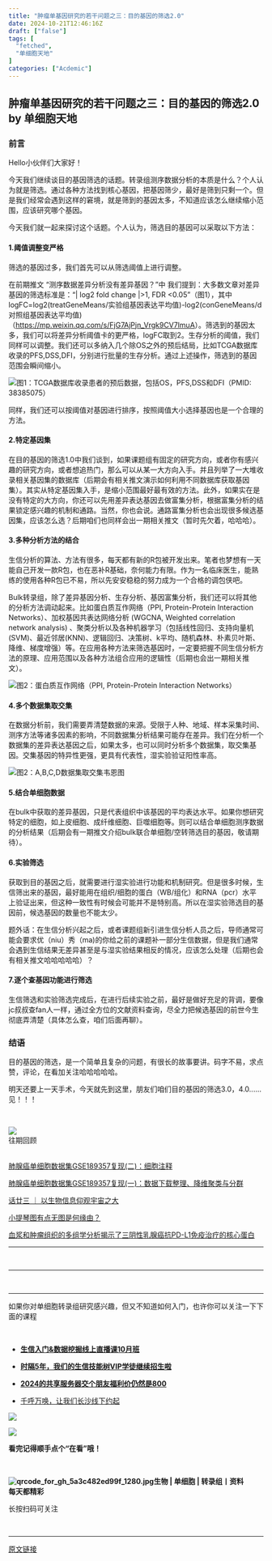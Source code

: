 ```yaml
---
title: "肿瘤单基因研究的若干问题之三：目的基因的筛选2.0"
date: 2024-10-21T12:46:16Z
draft: ["false"]
tags: [
  "fetched",
  "单细胞天地"
]
categories: ["Acdemic"]
---
```

肿瘤单基因研究的若干问题之三：目的基因的筛选2.0 by 单细胞天地
------
<div><section data-tool="mdnice编辑器" data-website="https://www.mdnice.com"><section><mp-common-profile data-pluginname="mpprofile" data-id="MzkzMjY4NDc5OQ==" data-headimg="http://mmbiz.qpic.cn/sz_mmbiz_png/icChUoP0cEfWlsicwfD6TDoB0D4adYdoI5rpekOgL0YjwwCicTJRWPP1Rr3DI9ZwcBZpyVUct0K8nNE5HVwzryrFg/0?wx_fmt=png" data-nickname="Investigator进修录" data-alias="" data-signature="医学科研笔记，分享生信/临床数据挖掘及分析技巧，R语言入门及绘图，解读生信/临床/基础医学文献" data-from="0" data-is_biz_ban="0"></mp-common-profile></section><h3 data-tool="mdnice编辑器"><span></span><span>前言</span><span></span></h3><p data-tool="mdnice编辑器">Hello小伙伴们大家好！</p><p data-tool="mdnice编辑器">今天我们继续谈目的基因筛选的话题。转录组测序数据分析的本质是什么？个人认为就是筛选。通过各种方法找到核心基因，把基因筛少，最好是筛到只剩一个。但是我们经常会遇到这样的窘境，就是筛到的基因太多，不知道应该怎么继续缩小范围，应该研究哪个基因。</p><p data-tool="mdnice编辑器">今天我们就一起来探讨这个话题。个人认为，筛选目的基因可以采取以下方法：</p><h4 data-tool="mdnice编辑器"><span></span><span>1.阈值调整变严格</span><span></span></h4><p data-tool="mdnice编辑器">筛选的基因过多，我们首先可以从筛选阈值上进行调整。</p><p data-tool="mdnice编辑器">在前期推文 “测序数据差异分析没有差异基因？”中 我们提到：大多数文章对差异基因的筛选标准是：“| log2 fold change |&gt;1, FDR &lt;0.05”（图1），其中logFC=log2(treatGeneMeans/实验组基因表达平均值)-log2(conGeneMeans/d对照组基因表达平均值)（<a href="https://mp.weixin.qq.com/s?__biz=MzkzMjY4NDc5OQ==&amp;mid=2247483831&amp;idx=1&amp;sn=497a5ac0ebe4a972a937026f1609425a&amp;scene=21#wechat_redirect" data-linktype="2">https://mp.weixin.qq.com/s/FjG7AjPjn_Vrgk9CV7lmuA</a>）。筛选到的基因太多，我们可以将差异分析阈值卡的更严格，logFC取到2。生存分析的阈值，我们同样可以调整。我们还可以多纳入几个除OS之外的预后结局，比如TCGA数据库收录的PFS,DSS,DFI，分别进行批量的生存分析。通过上述操作，筛选到的基因范围会瞬间缩小。</p><p data-tool="mdnice编辑器"><img data-imgfileid="100000367" data-ratio="0.43232044198895025" data-src="https://mmbiz.qpic.cn/sz_mmbiz_png/icChUoP0cEfVdgyd60rkElO1GIeWg7Fpqc8iax1SFibkgjGDpib3LUqnmTFqXF0DqSJWy4VUNAcvS0Athy6rV0j3cw/640?wx_fmt=png&amp;from=appmsg" data-type="png" data-w="724" src="https://mmbiz.qpic.cn/sz_mmbiz_png/icChUoP0cEfVdgyd60rkElO1GIeWg7Fpqc8iax1SFibkgjGDpib3LUqnmTFqXF0DqSJWy4VUNAcvS0Athy6rV0j3cw/640?wx_fmt=png&amp;from=appmsg">图1：TCGA数据库收录患者的预后数据，包括OS，PFS,DSS和DFI（PMID: 38385075）</p><p data-tool="mdnice编辑器">同样，我们还可以按阈值对基因进行排序，按照阈值大小选择基因也是一个合理的方法。</p><h4 data-tool="mdnice编辑器"><span></span><span>2.特定基因集</span><span></span></h4><p data-tool="mdnice编辑器">在目的基因的筛选1.0中我们谈到，如果课题组有固定的研究方向，或者你有感兴趣的研究方向，或者想追热门，那么可以从某一大方向入手。并且列举了一大堆收录相关基因集的数据库（后期会有相关推文演示如何利用不同数据库获取基因集）。其实从特定基因集入手，是缩小范围最好最有效的方法。此外，如果实在是没有特定的大方向，你还可以先用差异表达基因去做富集分析，根据富集分析的结果锁定感兴趣的机制和通路。当然，你也会说。通路富集分析也会出现很多候选基因集，应该怎么选？后期咱们也同样会出一期相关推文（暂时先欠着，哈哈哈）。</p><h4 data-tool="mdnice编辑器"><span></span><span>3.多种分析方法的结合</span><span></span></h4><p data-tool="mdnice编辑器">生信分析的算法、方法有很多，每天都有新的R包被开发出来。笔者也梦想有一天能自己开发一款R包，也在恶补R基础，奈何能力有限。作为一名临床医生，能熟练的使用各种R包已不易，所以先安安稳稳的努力成为一个合格的调包侠吧。</p><p data-tool="mdnice编辑器">Bulk转录组，除了差异基因分析、生存分析、基因富集分析，我们还可以将其他的分析方法调动起来。比如蛋白质互作网络（PPI, Protein-Protein Interaction Networks）、加权基因共表达网络分析 (WGCNA, Weighted correlation network analysis) 、聚类分析以及各种机器学习（包括线性回归、支持向量机(SVM)、最近邻居(KNN)、逻辑回归、决策树、k平均、随机森林、朴素贝叶斯、降维、梯度增强）等。在应用各种方法来筛选基因时，一定要把握不同生信分析方法的原理、应用范围以及各种方法组合应用的逻辑性（后期也会出一期相关推文）。</p><p data-tool="mdnice编辑器"><img data-imgfileid="100000368" data-ratio="1.0435185185185185" data-src="https://mmbiz.qpic.cn/sz_mmbiz_jpg/icChUoP0cEfVdgyd60rkElO1GIeWg7Fpq8XPGBCN1uLictvq4omPaSdiawqXfZ2XDFuLRglHRw73zoNzueKTibMHhw/640?wx_fmt=jpeg&amp;from=appmsg" data-type="jpeg" data-w="1080" src="https://mmbiz.qpic.cn/sz_mmbiz_jpg/icChUoP0cEfVdgyd60rkElO1GIeWg7Fpq8XPGBCN1uLictvq4omPaSdiawqXfZ2XDFuLRglHRw73zoNzueKTibMHhw/640?wx_fmt=jpeg&amp;from=appmsg">图2：蛋白质互作网络（PPI, Protein-Protein Interaction Networks）</p><h4 data-tool="mdnice编辑器"><span></span><span>4.多个数据集取交集</span><span></span></h4><p data-tool="mdnice编辑器">在数据分析前，我们需要弄清楚数据的来源。受限于人种、地域、样本采集时间、测序方法等诸多因素的影响，不同数据集分析结果可能存在差异。我们在分析一个数据集的差异表达基因之后，如果太多，也可以同时分析多个数据集，取交集基因。交集基因的特异性更强，更具有代表性，湿实验验证阳性率高。</p><p data-tool="mdnice编辑器"><img data-imgfileid="100000366" data-ratio="0.8440514469453376" data-src="https://mmbiz.qpic.cn/sz_mmbiz_png/icChUoP0cEfVdgyd60rkElO1GIeWg7FpqbQUAWJOuxvHyCCbK9E5xvaM4PLibFCiabBqAb3mn7PjW4ufhMDVGkuww/640?wx_fmt=png&amp;from=appmsg" data-type="png" data-w="622" src="https://mmbiz.qpic.cn/sz_mmbiz_png/icChUoP0cEfVdgyd60rkElO1GIeWg7FpqbQUAWJOuxvHyCCbK9E5xvaM4PLibFCiabBqAb3mn7PjW4ufhMDVGkuww/640?wx_fmt=png&amp;from=appmsg">图2：A,B,C,D数据集取交集韦恩图</p><h4 data-tool="mdnice编辑器"><span></span><span>5.结合单细胞数据</span><span></span></h4><p data-tool="mdnice编辑器">在bulk中获取的差异基因，只是代表组织中该基因的平均表达水平。如果你想研究特定的细胞，如上皮细胞、成纤维细胞、巨噬细胞等。则可以结合单细胞测序数据的分析结果（后期会有一期推文介绍bulk联合单细胞/空转筛选目的基因，敬请期待）。</p><h4 data-tool="mdnice编辑器"><span></span><span>6.实验筛选</span><span></span></h4><p data-tool="mdnice编辑器">获取到目的基因之后，就需要进行湿实验进行功能和机制研究。但是很多时候，生信筛出来的基因，最好能用在组织/细胞的蛋白（WB/组化）和RNA（pcr）水平上验证出来，但这种一致性有时候会可能并不是特别高。所以在湿实验筛选目的基因前，候选基因的数量也不能太少。</p><p data-tool="mdnice编辑器">题外话：在生信分析兴起之后，或者课题组新引进生信分析人员之后，导师通常可能会要求优（niu）秀（ma)的你给之前的课题补一部分生信数据，但是我们通常会遇到生信结果无差异甚至是与湿实验结果相反的情况，应该怎么处理（后期也会有相关推文哈哈哈哈哈）？</p><h4 data-tool="mdnice编辑器"><span></span><span>7.逐个查基因功能进行筛选</span><span></span></h4><p data-tool="mdnice编辑器">生信筛选和实验筛选完成后，在进行后续实验之前，最好是做好充足的背调，要像jc叔叔查fan人一样，通过全方位的文献资料查询，尽全力把候选基因的前世今生彻底弄清楚（具体怎么查，咱们后面再聊）。</p><h3 data-tool="mdnice编辑器"><span></span><span>结语</span><span></span></h3><p data-tool="mdnice编辑器">目的基因的筛选，是一个简单且复杂的问题，有很长的故事要讲。码字不易，求点赞，评论，在看加关注哈哈哈哈哈。</p><p data-tool="mdnice编辑器">明天还要上一天手术，今天就先到这里，朋友们咱们目的基因的筛选3.0，4.0......见！！！</p></section><section><p><br></p><section data-style-type="5" data-tools="新媒体排版" data-id="2440476"><section><section><section><section><img data-imgfileid="100042312" data-ratio="0.9495798319327731" data-src="https://mmbiz.qpic.cn/mmbiz_gif/09gp6SvPE04j3m2v7Hr889icHUyibTOHs8YuUibicl7ibRD0ZwG5pDTjBluRreZvuib1o3BibvLkicYhnA4YW7dQsjn0cA/640?wx_fmt=gif" data-type="gif" data-w="119" data-width="100%" src="https://mmbiz.qpic.cn/mmbiz_gif/09gp6SvPE04j3m2v7Hr889icHUyibTOHs8YuUibicl7ibRD0ZwG5pDTjBluRreZvuib1o3BibvLkicYhnA4YW7dQsjn0cA/640?wx_fmt=gif"></section><section data-brushtype="text">往期回顾</section><section><br></section></section></section></section><section><section data-autoskip="1"><p><a target="_blank" href="http://mp.weixin.qq.com/s?__biz=MzI1Njk4ODE0MQ==&amp;mid=2247525895&amp;idx=1&amp;sn=c29a7c8101bdb2de650ee5c5503c517c&amp;chksm=ea1c6085dd6be993d5e34d5ae4aa88090d4060719ca899641299e13eb3f2c41c2542d23e752e&amp;scene=21#wechat_redirect" textvalue="肺腺癌单细胞数据集GSE189357复现(二)：细胞注释" linktype="text" imgurl="" imgdata="null" data-itemshowtype="0" tab="innerlink" data-linktype="2"><span>肺腺癌单细胞数据集GSE189357复现(二)：细胞注释</span></a><br></p><p><a target="_blank" href="http://mp.weixin.qq.com/s?__biz=MzI1Njk4ODE0MQ==&amp;mid=2247525652&amp;idx=1&amp;sn=dfb8088be3ff41de0359c1ba6617da0a&amp;chksm=ea1c6396dd6bea80f57303268481ac969f59ff9469574620958f4255d693eb6bf7cff0525189&amp;scene=21#wechat_redirect" textvalue="肺腺癌单细胞数据集GSE189357复现(一)：数据下载整理、降维聚类与分群" linktype="text" imgurl="" imgdata="null" data-itemshowtype="0" tab="innerlink" data-linktype="2"><span>肺腺癌单细胞数据集GSE189357复现(一)：数据下载整理、降维聚类与分群</span></a><br></p><p><a target="_blank" href="http://mp.weixin.qq.com/s?__biz=MzI1Njk4ODE0MQ==&amp;mid=2247525831&amp;idx=1&amp;sn=61909b293430248362c6b84856e55795&amp;chksm=ea1c6345dd6bea5323be157ca69415f92e77f55f3ef3c9c66015c6714784812bcf9ecc595558&amp;scene=21#wechat_redirect" textvalue="话廿三 ｜ 以生物信息仰观宇宙之大" linktype="text" imgurl="" imgdata="null" data-itemshowtype="0" tab="innerlink" data-linktype="2"><span>话廿三 ｜ 以生物信息仰观宇宙之大</span></a><br></p><p><a target="_blank" href="http://mp.weixin.qq.com/s?__biz=MzI1Njk4ODE0MQ==&amp;mid=2247525822&amp;idx=1&amp;sn=068688d80fb550178a19a9e4ad1e3f0a&amp;chksm=ea1c633cdd6bea2a455333560b0f006695cb51aa344d6fd3b69d1ef0b5eacb14ffa9c2b8e43b&amp;scene=21#wechat_redirect" textvalue="小提琴图有点无图是何缘由？" linktype="text" imgurl="" imgdata="null" data-itemshowtype="0" tab="innerlink" data-linktype="2"><span>小提琴图有点无图是何缘由？</span></a><br></p><p><a target="_blank" href="http://mp.weixin.qq.com/s?__biz=MzI1Njk4ODE0MQ==&amp;mid=2247525819&amp;idx=1&amp;sn=d765d1a96fb34a7419f60a1ffa1b682c&amp;chksm=ea1c6339dd6bea2fc450614f1a29572662aa9b87fef782d65072bbad5b3c8b1660f409e6614d&amp;scene=21#wechat_redirect" textvalue="血浆和肿瘤组织的多组学分析揭示了三阴性乳腺癌抗PD-L1免疫治疗的核心蛋白" linktype="text" imgurl="" imgdata="null" data-itemshowtype="0" tab="innerlink" data-linktype="2"><span>血浆和肿瘤组织的多组学分析揭示了三阴性乳腺癌抗PD-L1免疫治疗的核心蛋白</span></a><br></p></section></section><hr><p><br></p></section><section data-style-type="5" data-tools="新媒体排版" data-id="2440475"><hr><p><br></p><hr><section><p>如果你对单细胞转录组研究感兴趣，但又不知道如何入门，也许你可以关注一下下面的课程<span></span></p><p><br></p><ul><li><p><a target="_blank" href="http://mp.weixin.qq.com/s?__biz=MzI1Njk4ODE0MQ==&amp;mid=2247525508&amp;idx=2&amp;sn=77bfcda1b845598acebb5ae95c49a064&amp;chksm=ea1c6206dd6beb103a3cf043904c8f4870ae3724e386024e1245c29b0b6afb0305b558088cad&amp;scene=21#wechat_redirect" textvalue="生信入门&amp;数据挖掘线上直播课10月班" linktype="text" imgurl="" imgdata="null" data-itemshowtype="11" tab="innerlink" data-linktype="2" hasload="1"><strong>生信入门&amp;数据挖掘线上直播课10月班</strong></a><br></p></li><li><p><a target="_blank" href="http://mp.weixin.qq.com/s?__biz=MzAxMDkxODM1Ng==&amp;mid=2247524148&amp;idx=1&amp;sn=7806da6feb41a36493c519c1cfc1d3ac&amp;chksm=9b4bdf8fac3c569960369602f1ef26639cb366b250f233b2297d1f059471c0458335bfc0b829&amp;scene=21#wechat_redirect" textvalue="时隔5年，我们的生信技能树VIP学徒继续招生啦" linktype="text" imgurl="" imgdata="null" data-itemshowtype="0" tab="innerlink" data-linktype="2" hasload="1"><strong>时隔5年，我们的生信技能树VIP学徒继续招生啦</strong></a><br></p></li><li><p><a target="_blank" href="http://mp.weixin.qq.com/s?__biz=MzI1Njk4ODE0MQ==&amp;mid=2247520120&amp;idx=1&amp;sn=ad91a187458eb591129d3d366bfccf71&amp;chksm=ea1c89fadd6b00ec227d9588dadf672e1eb88d0449d500602d61f155023ee5721facdc9a5b57&amp;scene=21#wechat_redirect" textvalue="2024的共享服务器交个朋友福利价仍然是800" linktype="text" imgurl="" imgdata="null" data-itemshowtype="11" tab="innerlink" data-linktype="2" hasload="1"><strong>2024的共享服务器交个朋友福利价仍然是800</strong></a></p></li><li><p><a target="_blank" href="http://mp.weixin.qq.com/s?__biz=MzAxMDkxODM1Ng==&amp;mid=2247534419&amp;idx=1&amp;sn=45f3aa273b6d617e0ea4c543e8c59a7c&amp;chksm=9b4b07e8ac3c8efe736ab0f923d796d06e1e6413eeff4bf60713a1c986fb6d50279bef0b12fa&amp;scene=21#wechat_redirect" textvalue="千呼万唤，让我们长沙线下约起" linktype="text" imgurl="" imgdata="null" data-itemshowtype="0" tab="innerlink" data-linktype="2">千呼万唤，让我们长沙线下约起</a></p></li></ul><p><img data-imgfileid="100042311" data-ratio="1" data-src="https://mmbiz.qpic.cn/mmbiz_gif/4TKeL1ZejtlKxOib5kmKX6ic6eX0w0WK5jvhtz9yBRsO3OI4yr6S5iaLNM7AbAeuPDHXMvDdur2DRz9wyiax4lEviag/640?wx_fmt=gif" data-type="gif" data-w="240" src="https://mmbiz.qpic.cn/mmbiz_gif/4TKeL1ZejtlKxOib5kmKX6ic6eX0w0WK5jvhtz9yBRsO3OI4yr6S5iaLNM7AbAeuPDHXMvDdur2DRz9wyiax4lEviag/640?wx_fmt=gif"><br></p><p><img data-ratio="0.05278592375366569" data-src="https://mmbiz.qpic.cn/mmbiz/4TKeL1Zejtlq03ZOSZiaTlic1MxgdKiaxTbOZ7ZSe0Xx1Ca8xF3L6Nyj1FYUajtYrSmRIHyZVSsAve0EAvEicZONpg/640?wx_fmt=jpeg" data-type="other" data-w="341" data-imgfileid="100042309" src="https://mmbiz.qpic.cn/mmbiz/4TKeL1Zejtlq03ZOSZiaTlic1MxgdKiaxTbOZ7ZSe0Xx1Ca8xF3L6Nyj1FYUajtYrSmRIHyZVSsAve0EAvEicZONpg/640?wx_fmt=jpeg"></p><p><strong><span>看完记得顺手点个</span></strong><span><strong><span>“在看”</span></strong></span><strong><span>哦！</span></strong></p></section><section><section data-tools="135编辑器" data-id="93668"><section><section data-width="95%"><section><section data-width="61.8%"><section><section><section><p><br></p><span><strong data-burshtype="text"><img data-copyright="0" data-cropselx1="0" data-cropselx2="109" data-cropsely1="0" data-cropsely2="109" data-imgfileid="100042310" data-ratio="1" data-src="https://mmbiz.qpic.cn/mmbiz/siaia0BDGJdjRMGrkqo64BGKecYk4akuHpGHVQs7FeOpY7eWbIPGC1tRw5Tw0oEPmx053mR9FTVerWvhuZchIpZw/640?wx_fmt=jpeg" data-type="other" data-w="258" title="qrcode_for_gh_5a3c482ed99f_1280.jpg" src="https://mmbiz.qpic.cn/mmbiz/siaia0BDGJdjRMGrkqo64BGKecYk4akuHpGHVQs7FeOpY7eWbIPGC1tRw5Tw0oEPmx053mR9FTVerWvhuZchIpZw/640?wx_fmt=jpeg"><strong data-burshtype="text">生物</strong><strong data-burshtype="text"> | 单细胞 | 转录组丨资料</strong></strong></span></section><section><span><strong data-burshtype="text">每天都精彩</strong></span></section></section></section><section><section><section><section><p><span>长按扫码可关注</span></p></section></section></section></section></section></section></section></section></section></section><p><br></p></section></section><p><mp-style-type data-value="3"></mp-style-type></p></div>  
<hr>
<a href="https://mp.weixin.qq.com/s/TB_Jyspky69uCIyo_pWb6A",target="_blank" rel="noopener noreferrer">原文链接</a>
